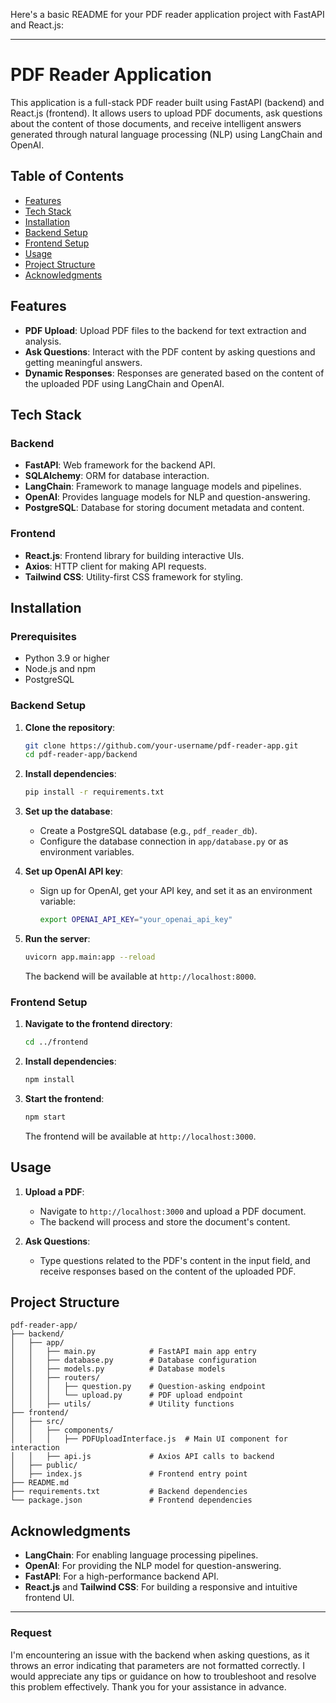 

Here's a basic README for your PDF reader application project with FastAPI and React.js:

---

# PDF Reader Application

This application is a full-stack PDF reader built using FastAPI (backend) and React.js (frontend). It allows users to upload PDF documents, ask questions about the content of those documents, and receive intelligent answers generated through natural language processing (NLP) using LangChain and OpenAI.

## Table of Contents

- [Features](#features)
- [Tech Stack](#tech-stack)
- [Installation](#installation)
- [Backend Setup](#backend-setup)
- [Frontend Setup](#frontend-setup)
- [Usage](#usage)
- [Project Structure](#project-structure)
- [Acknowledgments](#acknowledgments)

## Features

- **PDF Upload**: Upload PDF files to the backend for text extraction and analysis.
- **Ask Questions**: Interact with the PDF content by asking questions and getting meaningful answers.
- **Dynamic Responses**: Responses are generated based on the content of the uploaded PDF using LangChain and OpenAI.

## Tech Stack

### Backend

- **FastAPI**: Web framework for the backend API.
- **SQLAlchemy**: ORM for database interaction.
- **LangChain**: Framework to manage language models and pipelines.
- **OpenAI**: Provides language models for NLP and question-answering.
- **PostgreSQL**: Database for storing document metadata and content.

### Frontend

- **React.js**: Frontend library for building interactive UIs.
- **Axios**: HTTP client for making API requests.
- **Tailwind CSS**: Utility-first CSS framework for styling.

## Installation

### Prerequisites

- Python 3.9 or higher
- Node.js and npm
- PostgreSQL

### Backend Setup

1. **Clone the repository**:
   ```bash
   git clone https://github.com/your-username/pdf-reader-app.git
   cd pdf-reader-app/backend
   ```

2. **Install dependencies**:
   ```bash
   pip install -r requirements.txt
   ```

3. **Set up the database**:
   - Create a PostgreSQL database (e.g., `pdf_reader_db`).
   - Configure the database connection in `app/database.py` or as environment variables.

4. **Set up OpenAI API key**:
   - Sign up for OpenAI, get your API key, and set it as an environment variable:
     ```bash
     export OPENAI_API_KEY="your_openai_api_key"
     ```

5. **Run the server**:
   ```bash
   uvicorn app.main:app --reload
   ```
   The backend will be available at `http://localhost:8000`.

### Frontend Setup

1. **Navigate to the frontend directory**:
   ```bash
   cd ../frontend
   ```

2. **Install dependencies**:
   ```bash
   npm install
   ```

3. **Start the frontend**:
   ```bash
   npm start
   ```
   The frontend will be available at `http://localhost:3000`.

## Usage

1. **Upload a PDF**:
   - Navigate to `http://localhost:3000` and upload a PDF document.
   - The backend will process and store the document's content.

2. **Ask Questions**:
   - Type questions related to the PDF's content in the input field, and receive responses based on the content of the uploaded PDF.

## Project Structure

```
pdf-reader-app/
├── backend/
│   ├── app/
│   │   ├── main.py            # FastAPI main app entry
│   │   ├── database.py        # Database configuration
│   │   ├── models.py          # Database models
│   │   ├── routers/
│   │   │   ├── question.py    # Question-asking endpoint
│   │   │   └── upload.py      # PDF upload endpoint
│   │   ├── utils/             # Utility functions
├── frontend/
│   ├── src/
│   │   ├── components/
│   │   │   ├── PDFUploadInterface.js  # Main UI component for interaction
│   │   ├── api.js             # Axios API calls to backend
│   ├── public/
│   ├── index.js               # Frontend entry point
├── README.md
├── requirements.txt           # Backend dependencies
└── package.json               # Frontend dependencies
```

## Acknowledgments

- **LangChain**: For enabling language processing pipelines.
- **OpenAI**: For providing the NLP model for question-answering.
- **FastAPI**: For a high-performance backend API.
- **React.js** and **Tailwind CSS**: For building a responsive and intuitive frontend UI.

---
### Request

I'm encountering an issue with the backend when asking questions, as it throws an error indicating that parameters are not formatted correctly. I would appreciate any tips or guidance on how to troubleshoot and resolve this problem effectively. Thank you for your assistance in advance.


